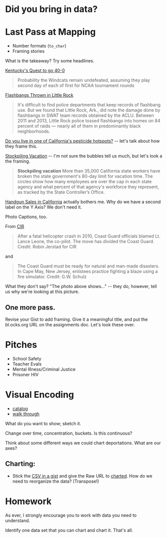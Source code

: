 # Did you bring in data?

# Last Pass at Mapping

+ Number formats (`to_char`)
+ Framing stories

What is the takeaway? Try some headlines. 

[Kentucky's Quest to go 40-0](http://fivethirtyeight.com/datalab/rest-easy-bob-knight-kentucky-probably-wont-finish-undefeated/)
> Probability the Windcats remain undefeated, assuming they play second day of each of first for NCAA tournament rounds

[Flashbangs Thrown in Little Rock](https://www.propublica.org/article/flashbangs) 
> It's difficult to find police departments that keep records of flashbang use. But we found that Little Rock, Ark., did note the damage done by flashbangs in SWAT team records obtained by the ACLU. Between 2011 and 2013, Little Rock police tossed flashbangs into homes on 84 percent of raids — nearly all of them in predominantly black neighborhoods.

[Do you live in one of California's pesticide hotspots?](http://apps.cironline.org/pesticides/?zoom=11&latitude=34.200340270996094&longitude=-119.18012237548828&layer=concernchems&action=area) -- let's talk about how they frame this.

[Stockpiling Vacation](http://www.revealnews.org/article/thousands-of-california-state-workers-are-hoarding-vacation-days/) -- I'm not sure the bubbles tell us much, but let's look a the framing. 
> **Stockpiling vacation** More than 35,000 California state workers have broken the state government's 80-day limit for vacation time. The circles show how many employees are over the cap in each state agency and what percent of that agency's workforce they represent, as tracked by the State Controller’s Office. 

[Handgun Sales in California](http://www.revealnews.org/article/in-california-handguns-enter-2nd-decade-of-rising-sales/) actually bothers me. Why do we have a second label on the Y Axis? We don't need it. 

Photo Captions, too.

From [CIR](http://www.revealnews.org/article-legacy/coast-guards-deadly-accidents-highlight-lapses-in-safety-leadership/)
> After a fatal helicopter crash in 2010, Coast Guard officials blamed Lt. Lance Leone, the co-pilot. The move has divided the Coast Guard.
Credit: Robin Jerstad for CIR

and

>The Coast Guard must be ready for natural and man-made disasters. In Cape May, New Jersey, enlistees practice fighting a blaze using a fire simulator.
Credit: G.W. Schulz

What they don't say? "The photo above shows..." -- they do, however, tell us why we're looking at this picture. 

## One more pass. 

Revise your Gist to add framing. Give it a meaningful title, and put the bl.ocks.org URL on the assignments doc. Let's look these over. 

# Pitches

- School Safety
- Teacher Evals
- Mental Illness/Criminal Justice
- Prisoner HIV


# Visual Encoding
+ [catalog](http://www.datavizcatalogue.com/)
+ [walk through](https://www.dropbox.com/s/z4krjav4qq6ber9/visual_encoding.xls?dl=0)

What do you want to show; sketch it. 

Change over time, concentration, buckets. Is this continuous?

Think about some different ways we could chart deportations.  What are our axes? 

## Charting:
+ Stick the [CSV in a gist](https://gist.github.com/amandabee/5b0cf270dfee2511a946/1d2fdc9dbd651a4a5f92001d070bc0b8c16b9d1d) and give the Raw URL to [charted](http://www.charted.co/?%7B%22dataUrl%22%3A%22https%3A%2F%2Fgist.githubusercontent.com%2Famandabee%2F5b0cf270dfee2511a946%2Fraw%2Fb6e3d84bbe73b5f5d6bc4a30cf42a2a2c26721c7%2Fcriminal_deportation.csv%22%2C%22color%22%3A%22dark%22%2C%22charts%22%3A%5B%7B%22type%22%3A%22line%22%7D%5D%7D). How do we need to reorganize the data? (Transpose!)


# Homework
As ever, I strongly encourage you to work with data you need to understand. 

Identify one data set that you can chart and chart it. That's all. 



